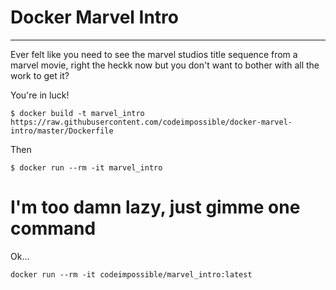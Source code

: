 # Docker Marvel Intro
----

Ever felt like you need to see the marvel studios title sequence from a marvel movie, right the heckk now but you don't want to bother with all the work to get it?

You're in luck!

```
$ docker build -t marvel_intro https://raw.githubusercontent.com/codeimpossible/docker-marvel-intro/master/Dockerfile
```

Then
```
$ docker run --rm -it marvel_intro
```


# I'm too damn lazy, just gimme one command

Ok...

```docker run --rm -it codeimpossible/marvel_intro:latest```
